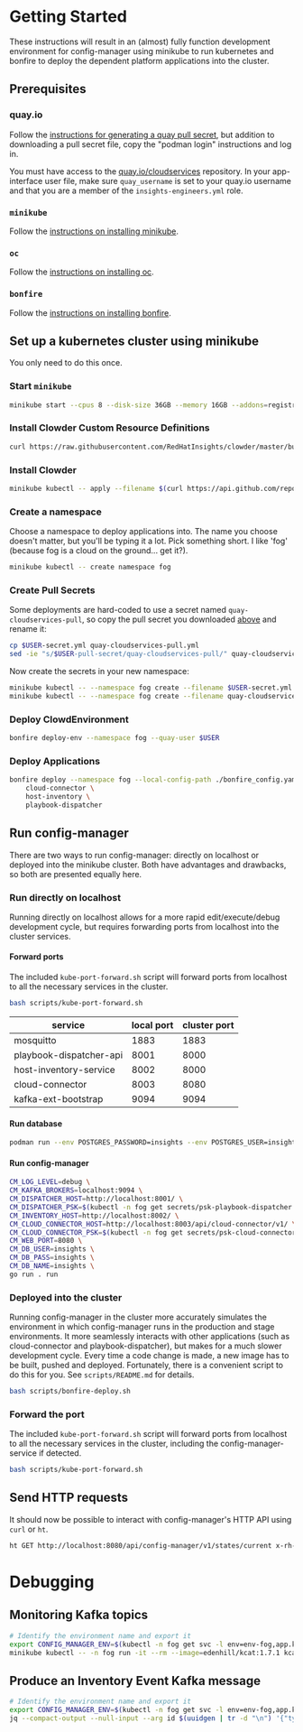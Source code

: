 # Getting Started

These instructions will result in an (almost) fully function development
environment for config-manager using minikube to run kubernetes and bonfire to
deploy the dependent platform applications into the cluster.

## Prerequisites

### quay.io

Follow the [instructions for generating a quay pull
secret](https://consoledot.pages.redhat.com/docs/dev/getting-started/local/environment.html#_get_your_quay_pull_secret),
but addition to downloading a pull secret file, copy the "podman login"
instructions and log in.

You must have access to the
[quay.io/cloudservices](https://quay.io/organization/cloudservices?tab=teams)
repository. In your app-interface user file, make sure `quay_username` is set to
your quay.io username and that you are a member of the `insights-engineers.yml`
role.

### `minikube`

Follow the [instructions on installing
minikube](https://consoledot.pages.redhat.com/docs/dev/getting-started/local/environment.html#_install_minikube).

### `oc`

Follow the [instructions on installing
oc](https://docs.openshift.com/container-platform/4.2/cli_reference/openshift_cli/getting-started-cli.html#cli-installing-cli_cli-developer-commands).

### `bonfire`

Follow the [instructions on installing
bonfire](https://github.com/RedHatInsights/bonfire#installation).

## Set up a kubernetes cluster using minikube

You only need to do this once.

### Start `minikube`

```sh
minikube start --cpus 8 --disk-size 36GB --memory 16GB --addons=registry --driver=kvm2
```

### Install Clowder Custom Resource Definitions

```sh
curl https://raw.githubusercontent.com/RedHatInsights/clowder/master/build/kube_setup.sh | bash
```

### Install Clowder

```sh
minikube kubectl -- apply --filename $(curl https://api.github.com/repos/RedHatInsights/clowder/releases/latest | jq '.assets[0].browser_download_url' -r)
```

### Create a namespace

Choose a namespace to deploy applications into. The name you choose doesn't
matter, but you'll be typing it a lot. Pick something short. I like 'fog'
(because fog is a cloud on the ground... get it?).

```sh
minikube kubectl -- create namespace fog
```

### Create Pull Secrets

Some deployments are hard-coded to use a secret named `quay-cloudservices-pull`,
so copy the pull secret you downloaded [above](#create-pull-secrets) and rename
it:

```sh
cp $USER-secret.yml quay-cloudservices-pull.yml
sed -ie "s/$USER-pull-secret/quay-cloudservices-pull/" quay-cloudservices-pull.yml
```

Now create the secrets in your new namespace:

```sh
minikube kubectl -- --namespace fog create --filename $USER-secret.yml
minikube kubectl -- --namespace fog create --filename quay-cloudservices-pull.yml
```

### Deploy ClowdEnvironment

```sh
bonfire deploy-env --namespace fog --quay-user $USER
```

### Deploy Applications

```sh
bonfire deploy --namespace fog --local-config-path ./bonfire_config.yaml \
    cloud-connector \
    host-inventory \
    playbook-dispatcher
```

## Run config-manager

There are two ways to run config-manager: directly on localhost or deployed into
the minikube cluster. Both have advantages and drawbacks, so both are presented
equally here.

### Run directly on localhost

Running directly on localhost allows for a more rapid edit/execute/debug
development cycle, but requires forwarding ports from localhost into the cluster
services.

#### Forward ports

The included `kube-port-forward.sh` script will forward ports from localhost to
all the necessary services in the cluster.

```sh
bash scripts/kube-port-forward.sh
```

| service                 | local port | cluster port |
| ----------------------- | ---------- | ------------ |
| mosquitto               | 1883       | 1883         |
| playbook-dispatcher-api | 8001       | 8000         |
| host-inventory-service  | 8002       | 8000         |
| cloud-connector         | 8003       | 8080         |
| kafka-ext-bootstrap     | 9094       | 9094         |

#### Run database

```sh
podman run --env POSTGRES_PASSWORD=insights --env POSTGRES_USER=insights --env POSTGRES_DB=insights --publish 5432:5432 --name config-manager-db --detach postgres
```

#### Run config-manager

```sh
CM_LOG_LEVEL=debug \
CM_KAFKA_BROKERS=localhost:9094 \
CM_DISPATCHER_HOST=http://localhost:8001/ \
CM_DISPATCHER_PSK=$(kubectl -n fog get secrets/psk-playbook-dispatcher -o json | jq '.data.key' -r | base64 -d) \
CM_INVENTORY_HOST=http://localhost:8002/ \
CM_CLOUD_CONNECTOR_HOST=http://localhost:8003/api/cloud-connector/v1/ \
CM_CLOUD_CONNECTOR_PSK=$(kubectl -n fog get secrets/psk-cloud-connector -o json | jq '.data["client-psk"]' -r | base64 -d) \
CM_WEB_PORT=8080 \
CM_DB_USER=insights \
CM_DB_PASS=insights \
CM_DB_NAME=insights \
go run . run
```

### Deployed into the cluster

Running config-manager in the cluster more accurately simulates the environment
in which config-manager runs in the production and stage environments. It more
seamlessly interacts with other applications (such as cloud-connector and
playbook-dispatcher), but makes for a much slower development cycle. Every time
a code change is made, a new image has to be built, pushed and deployed.
Fortunately, there is a convenient script to do this for you. See
`scripts/README.md` for details.

```sh
bash scripts/bonfire-deploy.sh
```

### Forward the port

The included `kube-port-forward.sh` script will forward ports from localhost to
all the necessary services in the cluster, including the config-manager-service
if detected.

```sh
bash scripts/kube-port-forward.sh
```

## Send HTTP requests

It should now be possible to interact with config-manager's HTTP API using
`curl` or `ht`.

```sh
ht GET http://localhost:8080/api/config-manager/v1/states/current x-rh-identity:$(xrhidgen user | base64 -w0)
```

# Debugging

## Monitoring Kafka topics

```sh
# Identify the environment name and export it
export CONFIG_MANAGER_ENV=$(kubectl -n fog get svc -l env=env-fog,app.kubernetes.io/name=kafka -o json | jq '.items[0].metadata.labels["app.kubernetes.io/instance"]' -r)
minikube kubectl -- -n fog run -it --rm --image=edenhill/kcat:1.7.1 kcat -- -b $CONFIG_MANAGER_ENV-kafka-bootstrap.fog.svc.cluster.local:9092 -t platform.inventory.events
```

## Produce an Inventory Event Kafka message

```sh
# Identify the environment name and export it
export CONFIG_MANAGER_ENV=$(kubectl -n fog get svc -l env=env-fog,app.kubernetes.io/name=kafka -o json | jq '.items[0].metadata.labels["app.kubernetes.io/instance"]' -r)
jq --compact-output --null-input --arg id $(uuidgen | tr -d "\n") '{"type":"created","host":{"id":$id,"account":"0000001","reporter":"cloud-connector","system_profile":{"rhc_client_id":$id}}}' | minikube kubectl -- -n fog run -i --rm --image=edenhill/kcat:1.7.1 $(mktemp XXXXXX) -- -b $CONFIG_MANAGER_ENV-kafka-bootstrap.fog.svc.cluster.local:9092 -t platform.inventory.events -P -H event_type=created 
```
